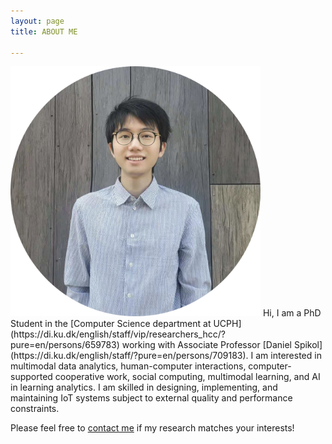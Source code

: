 ```yaml
---
layout: page
title: ABOUT ME

---
```


<img src="/assets/img/portrait.png" alt="portrait" width="400" class="center"/>  
Hi, I am a PhD Student in the [Computer Science department at UCPH](https://di.ku.dk/english/staff/vip/researchers_hcc/?pure=en/persons/659783) working with Associate Professor [Daniel Spikol](https://di.ku.dk/english/staff/?pure=en/persons/709183). I am interested in multimodal data analytics, human-computer interactions, computer-supported cooperative work, social computing, multimodal learning, and AI in learning analytics. I am skilled in designing, implementing, and maintaining IoT systems subject to external quality and performance constraints. 

Please feel free to [contact me](mailto:zali@di.ku.dk) if my research matches your interests!